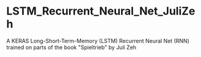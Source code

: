 # LSTM_Recurrent_Neural_Net_JuliZeh
A KERAS Long-Short-Term-Memory (LSTM) Recurrent Neural Net (RNN) trained on parts of the book "Spieltrieb" by Juli Zeh
